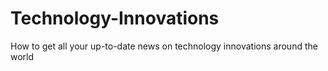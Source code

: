 Technology-Innovations
======================

How to get all your up-to-date news on technology innovations around the world